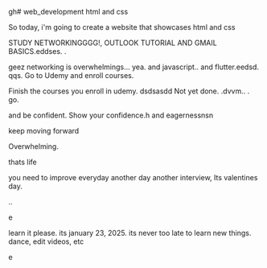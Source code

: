 gh# web_development
html and css

So today, i'm going to create a website that showcases html and css

STUDY NETWORKINGGGG!, OUTLOOK TUTORIAL AND GMAIL BASICS.eddses.
.

geez networking is overwhelmings...
yea.
and javascript..
and flutter.eedsd.
qqs.
Go to Udemy and enroll courses.

Finish the courses you enroll in udemy.
dsdsasdd
Not yet done. .dvvm..
.
go.

and be confident.
Show your confidence.h
and eagernessnsn

keep moving forward

Overwhelming.

thats life

you need to improve everyday
another day another interview, Its valentines day.

..

e










learn it please. its january 23, 2025. its never too late to learn new things.
dance, edit videos, etc

e 
